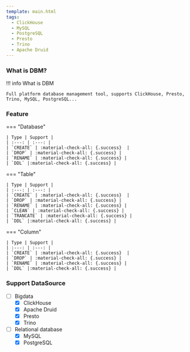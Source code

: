 ```yaml
---
template: main.html
tags:
  - ClickHouse
  - MySQL
  - PostgreSQL
  - Presto
  - Trino
  - Apache Druid
---
```


### What is DBM?

!!! info What is DBM

    Full platform database management tool, supports ClickHouse, Presto, Trino, MySQL, PostgreSQL...


### Feature

=== "Database"

    | Type | Support |
    | :---: | :---: |
    | `CREATE` | :material-check-all: {.success}  |
    | `DROP` | :material-check-all: {.success} |
    | `RENAME` | :material-check-all: {.success} |
    | `DDL` |:material-check-all: {.success} |

=== "Table"

    | Type | Support |
    | :---: | :---: |
    | `CREATE` | :material-check-all: {.success}  |
    | `DROP` | :material-check-all: {.success} |
    | `RENAME` | :material-check-all: {.success} |
    | `CLEAN` | :material-check-all: {.success} |
    | `TRANCATE` | :material-check-all: {.success} |
    | `DDL` |:material-check-all: {.success} |

=== "Column"

    | Type | Support |
    | :---: | :---: |
    | `CREATE` | :material-check-all: {.success}  |
    | `DROP` | :material-check-all: {.success} |
    | `RENAME` | :material-check-all: {.success} |
    | `DDL` |:material-check-all: {.success} |

### Support DataSource

- [ ] Bigdata
    * [x] ClickHouse
    * [x] Apache Druid
    * [x] Presto
    * [x] Trino
- [ ] Relational database
    * [x] MySQL
    * [x] PostgreSQL
